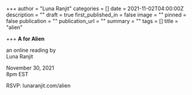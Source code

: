 +++
author = "Luna Ranjit"
categories = []
date = 2021-11-02T04:00:00Z
description = ""
draft = true
first_published_in = false
image = ""
pinned = false
publication = ""
publication_url = ""
summary = ""
tags = []
title = "alien"

+++
**A for Alien**

an online reading by  
Luna Ranjit

November 30, 2021  
8pm EST

RSVP: lunaranjit.com/alien
